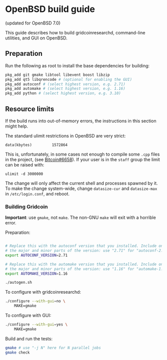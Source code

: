 OpenBSD build guide
======================
(updated for OpenBSD 7.0)

This guide describes how to build gridcoinresearchd, command-line utilities, and GUI on OpenBSD.

Preparation
-------------

Run the following as root to install the base dependencies for building:

```bash
pkg_add git gmake libtool libevent boost libzip
pkg_add qt5 libqrencode # (optional for enabling the GUI)
pkg_add autoconf # (select highest version, e.g. 2.71)
pkg_add automake # (select highest version, e.g. 1.16)
pkg_add python # (select highest version, e.g. 3.10)
```

Resource limits
-------------------

If the build runs into out-of-memory errors, the instructions in this section
might help.

The standard ulimit restrictions in OpenBSD are very strict:

    data(kbytes)         1572864

This is, unfortunately, in some cases not enough to compile some `.cpp` files in the project,
(see [Bitcoin#6658](https://github.com/bitcoin/bitcoin/issues/6658)).
If your user is in the `staff` group the limit can be raised with:

    ulimit -d 3000000

The change will only affect the current shell and processes spawned by it. To
make the change system-wide, change `datasize-cur` and `datasize-max` in
`/etc/login.conf`, and reboot.

### Building Gridcoin

**Important**: use `gmake`, not `make`. The non-GNU `make` will exit with a horrible error.

Preparation:
```bash

# Replace this with the autoconf version that you installed. Include only
# the major and minor parts of the version: use "2.71" for "autoconf-2.71p1".
export AUTOCONF_VERSION=2.71

# Replace this with the automake version that you installed. Include only
# the major and minor parts of the version: use "1.16" for "automake-1.16.3".
export AUTOMAKE_VERSION=1.16

./autogen.sh
```

To configure with gridcoinresearchd:
```bash
./configure --with-gui=no \
    MAKE=gmake
```

To configure with GUI:
```bash
./configure --with-gui=yes \
    MAKE=gmake
```

Build and run the tests:
```bash
gmake # use "-j N" here for N parallel jobs
gmake check
```

